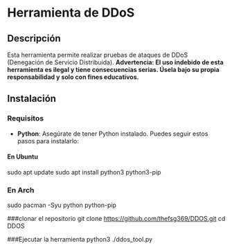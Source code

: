# Herramienta de DDoS

## Descripción
Esta herramienta permite realizar pruebas de ataques de DDoS (Denegación de Servicio Distribuida). **Advertencia: El uso indebido de esta herramienta es ilegal y tiene consecuencias serias. Úsela bajo su propia responsabilidad y solo con fines educativos.**

## Instalación

### Requisitos
- **Python**: Asegúrate de tener Python instalado. Puedes seguir estos pasos para instalarlo:

#### En Ubuntu
sudo apt update
sudo apt install python3 python3-pip

### En Arch
sudo pacman -Syu python python-pip

###clonar el repositorio 
git clone https://github.com/thefsg369/DDOS.git
cd DDOS

###Ejecutar la herramienta 
python3 ./ddos_tool.py


